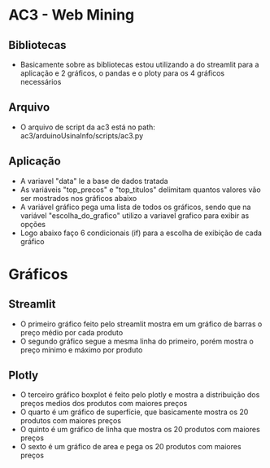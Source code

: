 # AC3 - Web Mining
## Bibliotecas
- Basicamente sobre as bibliotecas estou utilizando a do streamlit para a aplicação e 2 gráficos, o pandas e  o ploty para os 4 gráficos necessários

## Arquivo
- O arquivo de script da ac3 está no path: ac3/arduinoUsinaInfo/scripts/ac3.py

## Aplicação
- A variavel "data" le a base de dados tratada
- As variáveis "top_precos" e "top_titulos" delimitam quantos valores vão ser mostrados nos gráficos abaixo
- A variável gráfico pega uma lista de todos os gráficos, sendo que na variável "escolha_do_grafico" utilizo a variavel grafico para exibir as opções
- Logo abaixo faço 6 condicionais (if) para a escolha de exibição de cada gráfico

# Gráficos
## Streamlit
- O primeiro gráfico feito pelo streamlit mostra em um gráfico de barras o preço médio por cada produto
- O segundo gráfico segue a mesma linha do primeiro, porém mostra o preço mínimo e máximo por produto

## Plotly
- O terceiro gráfico boxplot é feito pelo plotly e mostra a distribuição dos preços medios dos produtos com maiores preços
- O quarto é um gráfico de superfície, que basicamente mostra os 20 produtos com maiores preços 
- O quinto é um gráfico de linha que mostra os 20 produtos com maiores preços
- O sexto é um gráfico de area e pega os 20 produtos com maiores preços
